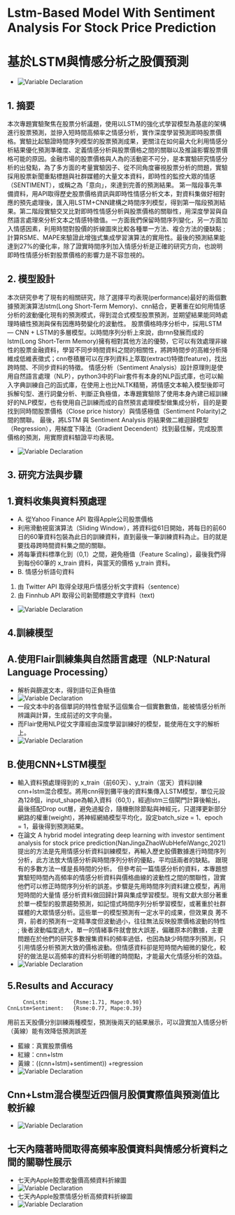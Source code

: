 # Lstm-Based Model With Sentiment Analysis For Stock Price Prediction
# 基於LSTM與情感分析之股價預測
* ![Variable Declaration](/img/p1.jpg)
## 1.	摘要
本次專題實驗聚焦在股票分析議題，使用以LSTM的強化式學習模型為基底的架構進行股票預測，並摻入短時間高頻率之情感分析，實作深度學習預測即時股票價格。實驗比起驗證時間序列模型的股票預測成果，更關注在如何最大化利用情感分析結果優化預測準確度、定義情感分析與股票價格之間的關聯以及推論影響股票價格可能的原因。金融市場的股票價格與人為的活動密不可分，是本實驗研究情感分析的出發點，為了多方面的考量實驗因子、從不同角度審視股票分析的問題，實驗採用股票新聞重點標題與社群媒體的大量文本資料，即時性的監控大眾的情感（SENTIMENT），或稱之為「意向」，來達到完善的預測結果。
第一階段事先準備資料，用API取得歷史股票價格資訊與即時性情感分析文本，對資料集做好相對應的預先處理後，匯入用LSTM+CNN建構之時間序列模型，得到第一階段預測結果。第二階段實驗交叉比對即時性情感分析與股票價格的關聯性，用深度學習與自然語言處理來分析文本之情感特徵值。一方面我們保留時間序列變化，另一方面加入情感因素，利用時間對股價的折線圖來比較各種單一方法、複合方法的優缺點 ; 計算RSME、MAPE來驗證此增強式集成學習演算法的實用性。最後的預測結果能達到27%的優化率，除了證實時間序列加入情感分析是正確的研究方向，也說明即時性情感分析對股票價格的影響力是不容忽視的。
## 2. 模型設計
本次研究參考了現有的相關研究，除了選擇平均表現(performance)最好的兩個數據預測演算法lstm(Long Short-Term Memory)、cnn結合，更著重在如何用情感分析的波動優化現有的預測模式，得到混合式模型股票預測，並期望結果能同時處理時續性預測與保有因應時勢變化的波動性。
股票價格時序分析中，採用LSTM — CNN + LSTM的多層模型。以時間序列分析上來說，由rnn發展而成的lstm(Long Short-Term Memory)擁有相對其他方法的優勢，它可以有效處理非線性的股票金融資料，學習不同步時間資料之間的相關性，將跨時間步的高維分析降維成低維表徵式；cnn卷積層可以在序列資料上萃取(extract)特徵(feature)，找出跨時間、不同步資料的特徵。
情感分析（Sentiment Analysis）設計原理則是使用自然語言處理（NLP），python3中的Flair套件有本身的NLP函式庫，也可以輸入字典訓練自己的函式庫，在使用上也比NLTK精簡，將情感文本輸入模型後即可拆解句型、進行詞彙分析、判斷正負極值，本專題實驗除了使用本身內建已經訓練好的NLP模型，也有使用自己訓練而成的自然預言處理模型做集成分析，目的是要找到同時間股票價格（Close price history）與情感極值（Sentiment Polarity)之間的關聯。
最後，將LSTM 與 Sentiment Analysis 的結果做二維迴歸模型（Regression），用梯度下降法（Gradient Decendent）找到最佳解，完成股票價格的預測，用實際資料驗證平均表現。
* ![Variable Declaration](/img/p3.png)
## 3. 研究方法與步驟
## 1.資料收集與資料預處理
* A. 從Yahoo Finance API 取得Apple公司股票價格
* 利用滑動視窗演算法（Sliding Window），將資料從61日開始，將每日的前60日的60筆資料包裝為此日的訓練資料，直到最後一筆訓練資料為止。目的就是要找尋跨時間資料集之間的關聯。
* 將每筆資料標準化到（0,1）之間，避免極值（Feature Scaling），最後我們得到每份60筆的 x_train 資料，與當天的價格 y_train 資料。
* B. 情感分析語句資料
1. 由 Twitter API 取得全球用戶情感分析文字資料（sentence）
2. 由 Finnhub API 取得公司新聞標題文字資料（text)
* ![Variable Declaration](/img/p4.png)
## 4.訓練模型
## A.使用Flair訓練集與自然語言處理（NLP:Natural Language Processing）
* 解析與篩選文本，得到語句正負極值
* ![Variable Declaration](/img/p5.png)
* 一段文本中的各個單詞的特性會賦予這個集合一個實數數值，能被情感分析所辨識與計算，生成前述的文字向量。
* 而Flair使用NLP從文字庫經由深度學習訓練好的模型，能使用在文字的解析上。
* ![Variable Declaration](/img/p8.png)
## B.使用CNN+LSTM模型
* 輸入資料預處理得到的 x_train（前60天）、y_train（當天）資料訓練cnn+lstm混合模型。將用cnn得到攤平後的資料集傳入LSTM模型，單位元設為128個，input_shape為輸入資料（60,1），經過lstm三個閘門計算後輸出，最後搭配Drop out層，避免過擬合，隨機刪除節點與神經元，只選擇更新部分網路的權重(weight)，將神經網絡模型平均化，設定batch_size = 1、epoch = 1，最後得到預測結果。
* 在論文 A hybrid model integrating deep learning with investor sentiment analysis for stock price prediction(NanJingaZhaoWubHefeiWangc,2021) 提出的方法是先用情感分析資料訓練模型，再輸入歷史股價數據進行時間序列分析，此方法放大情感分析與時間序列分析的優點，平均話兩者的缺點。 跟現有的多數方法一樣是長時間的分析。
但參考前一篇情感分析的資料，本專題想實驗短時間內高頻率的情感分析資料與價格曲線的波動性之間的關聯性，證實他們可以修正時間序列分析的誤差。步驟是先用時間序列資料建立模型，再用短時間的大量情 感分析資料做回歸計算與集成學習模型。現有文獻大部分著重於單一模型的股票趨勢預測，如記憶式時間序列分析學習模型，或著重於社群媒體的大眾情感分析。這些單一的模型預測有一定水平的成果，但效果良 莠不齊，前者的預測有一定精準度但波動過小，往往無法反映股票價格波動的特性 ; 後者波動幅度過大，單一的情緒事件就會放大誤差，偏離原本的數據，主要問題在於他們的研究多數搜集資料的頻率過低，也因為缺少時間序列預測，只引用情感分析預測大致的價格波動。但情感資料卻是短時間內細微的變化，較好的做法是以高頻率的資料分析明確的時間點，才能最大化情感分析的效益。
* ![Variable Declaration](/img/p2.png)
## 5.Results and Accuracy
```
     CnnLstm:        {Rsme:1.71, Mape:0.98}
CnnLstm+Sentiment:   {Rsme:0.77, Mape:0.39}
```
用前五天股價分別訓練兩種模型，預測後兩天的結果展示，可以證實加入情感分析（黃線）能有效降低預測誤差
* 藍線：真實股票價格
* 紅線：cnn+lstm
* 黃線：((cnn+lstm)+sentiment)) +regression
* ![Variable Declaration](/img/p7.png)
## Cnn+Lstm混合模型近四個月股價實際值與預測值比較折線
* ![Variable Declaration](/img/p11.png)
## 七天內隨著時間取得高頻率股價資料與情感分析資料之間的關聯性展示
* 七天內Apple股票收盤價高頻資料折線圖
* ![Variable Declaration](/img/p9.png)
* 七天內Apple股票情感分析高頻資料折線圖
* ![Variable Declaration](/img/p10.png)
















